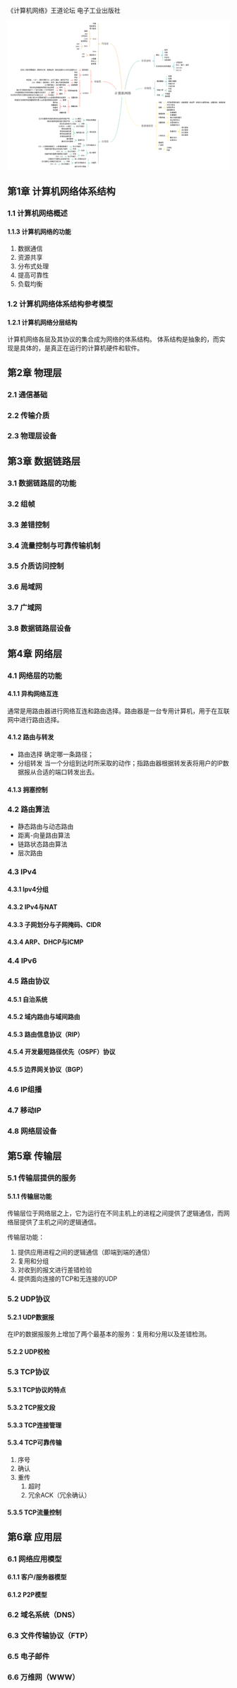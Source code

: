 《计算机网络》王道论坛 电子工业出版社


![计算机网络](../../img/计算机网络.png)

## 第1章 计算机网络体系结构
### 1.1 计算机网络概述
#### 1.1.3 计算机网络的功能
1. 数据通信
2. 资源共享
3. 分布式处理
4. 提高可靠性
5. 负载均衡

### 1.2 计算机网络体系结构参考模型
#### 1.2.1 计算机网络分层结构
计算机网络各层及其协议的集合成为网络的体系结构。
体系结构是抽象的，而实现是具体的，是真正在运行的计算机硬件和软件。

## 第2章 物理层
### 2.1 通信基础
### 2.2 传输介质
### 2.3 物理层设备

## 第3章 数据链路层
### 3.1 数据链路层的功能
### 3.2 组帧
### 3.3 差错控制
### 3.4 流量控制与可靠传输机制
### 3.5 介质访问控制
### 3.6 局域网
### 3.7 广域网
### 3.8 数据链路层设备

## 第4章 网络层
### 4.1 网络层的功能
#### 4.1.1 异构网络互连
通常是用路由器进行网络互连和路由选择。路由器是一台专用计算机，用于在互联网中进行路由选择。
#### 4.1.2 路由与转发
* 路由选择 确定哪一条路径；
* 分组转发 当一个分组到达时所采取的动作；指路由器根据转发表将用户的IP数据报从合适的端口转发出去。

#### 4.1.3 拥塞控制

### 4.2 路由算法
* 静态路由与动态路由
* 距离-向量路由算法
* 链路状态路由算法
* 层次路由

### 4.3 IPv4
#### 4.3.1 Ipv4分组
#### 4.3.2 IPv4与NAT
#### 4.3.3 子网划分与子网掩码、CIDR
#### 4.3.4 ARP、DHCP与ICMP
### 4.4 IPv6
### 4.5 路由协议
#### 4.5.1 自治系统
#### 4.5.2 域内路由与域间路由
#### 4.5.3 路由信息协议（RIP）
#### 4.5.4 开发最短路径优先（OSPF）协议
#### 4.5.5 边界网关协议（BGP）
### 4.6 IP组播
### 4.7 移动IP
### 4.8 网络层设备

## 第5章 传输层
### 5.1 传输层提供的服务
#### 5.1.1 传输层功能
传输层位于网络层之上，它为运行在不同主机上的进程之间提供了逻辑通信，而网络层提供了主机之间的逻辑通信。

传输层功能：
1. 提供应用进程之间的逻辑通信（即端到端的通信）
2. 复用和分组
3. 对收到的报文进行差错检验
4. 提供面向连接的TCP和无连接的UDP

### 5.2 UDP协议
#### 5.2.1 UDP数据报
在IP的数据报服务上增加了两个最基本的服务：复用和分用以及差错检测。
#### 5.2.2 UDP校检

### 5.3 TCP协议
#### 5.3.1 TCP协议的特点
#### 5.3.2 TCP报文段
#### 5.3.3 TCP连接管理
#### 5.3.4 TCP可靠传输
1. 序号
2. 确认
3. 重传
   1. 超时
   2. 冗余ACK（冗余确认）
   
#### 5.3.5 TCP流量控制

## 第6章 应用层
### 6.1 网络应用模型
#### 6.1.1 客户/服务器模型
#### 6.1.2 P2P模型
### 6.2 域名系统（DNS）
### 6.3 文件传输协议（FTP）
### 6.5 电子邮件
### 6.6 万维网（WWW）